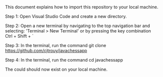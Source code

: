 This document explains how to import this repository to your local machine.

Step 1:
  Open Visual Studio Code and create a new directory.

Step 2:
  Open a new terminal by navigating to the top navigation bar and selecting: 'Terminal > New Terminal'
  or by pressing the key combination Ctrl + Shift + `

Step 3:
  In the terminal, run the command
  git clone https://github.com/cjtrouy/javachessapp

Step 4:
  In the terminal, run the command
  cd javachessapp

The could should now exist on your local machine. 
